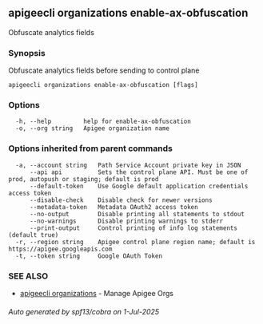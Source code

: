 ## apigeecli organizations enable-ax-obfuscation

Obfuscate analytics fields

### Synopsis

Obfuscate analytics fields before sending to control plane

```
apigeecli organizations enable-ax-obfuscation [flags]
```

### Options

```
  -h, --help         help for enable-ax-obfuscation
  -o, --org string   Apigee organization name
```

### Options inherited from parent commands

```
  -a, --account string   Path Service Account private key in JSON
      --api api          Sets the control plane API. Must be one of prod, autopush or staging; default is prod
      --default-token    Use Google default application credentials access token
      --disable-check    Disable check for newer versions
      --metadata-token   Metadata OAuth2 access token
      --no-output        Disable printing all statements to stdout
      --no-warnings      Disable printing warnings to stderr
      --print-output     Control printing of info log statements (default true)
  -r, --region string    Apigee control plane region name; default is https://apigee.googleapis.com
  -t, --token string     Google OAuth Token
```

### SEE ALSO

* [apigeecli organizations](apigeecli_organizations.md)	 - Manage Apigee Orgs

###### Auto generated by spf13/cobra on 1-Jul-2025
